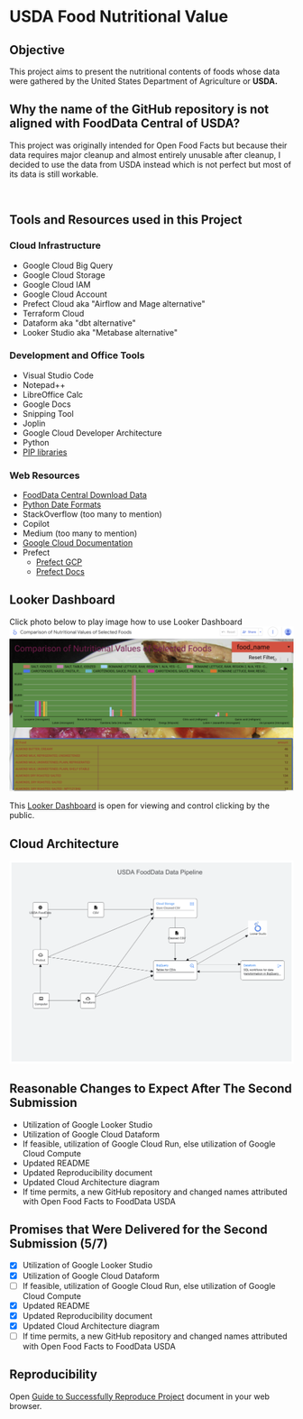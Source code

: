# USDA Food Nutritional Value
## Objective

This project aims to present the nutritional contents of foods whose data were gathered by the United States Department of Agriculture or **USDA.**

## Why the name of the GitHub repository is not aligned with FoodData Central of USDA?

This project was originally intended for Open Food Facts but because their data requires major cleanup and almost entirely unusable after cleanup, I decided to use the data from USDA instead which is not perfect but most of its data is still workable.

&nbsp;

## Tools and Resources used in this Project

### Cloud Infrastructure

- Google Cloud Big Query
- Google Cloud Storage
- Google Cloud IAM
- Google Cloud Account
- Prefect Cloud aka "Airflow and Mage alternative"
- Terraform Cloud
- Dataform aka "dbt alternative"
- Looker Studio aka "Metabase alternative"

### Development and Office Tools

- Visual Studio Code
- Notepad++
- LibreOffice Calc
- Google Docs
- Snipping Tool
- Joplin
- Google Cloud Developer Architecture
- Python
- [PIP libraries](https://github.com/quezon/data-pipeline-OpenFoodFacts/blob/main/libraries.txt "PIP libraries")

### Web Resources

- [FoodData Central Download Data](https://fdc.nal.usda.gov/download-datasets.html "FoodData Central Download Data")
- [Python Date Formats](https://www.w3schools.com/python/python_datetime.asp "Python Date Formats")
- StackOverflow (too many to mention)
- Copilot
- Medium (too many to mention)
- [Google Cloud Documentation](https://cloud.google.com/docs "Google Cloud Documentation")
- Prefect
    - [Prefect GCP](https://prefecthq.github.io/prefect-gcp/ "Prefect GCP")
    - [Prefect Docs](https://docs.prefect.io/latest/ "Prefect Docs ")

## Looker Dashboard
Click photo below to play image how to use Looker Dashboard
[![Watch the video](https://github.com/quezon/data-pipeline-OpenFoodFacts/blob/main/images/looker-dashboard.png)](https://drive.google.com/file/d/1M46-7XO5MU-2sj-xEg7-2UubSLWYU_lg/view?usp=sharing)


This [Looker Dashboard](https://lookerstudio.google.com/reporting/1b88f06b-60e3-4f00-8f9b-95bc9cf71cb7/page/yHFxD) is open for viewing and control clicking by the public.

## Cloud Architecture

![alt text](https://github.com/quezon/data-pipeline-OpenFoodFacts/blob/main/images/cloud-architecture.png)

## Reasonable Changes to Expect After The Second Submission

- Utilization of Google Looker Studio
- Utilization of Google Cloud Dataform
- If feasible, utilization of Google Cloud Run, else utilization of Google Cloud Compute
- Updated README
- Updated Reproducibility document
- Updated Cloud Architecture diagram
- If time permits, a new GitHub repository and changed names attributed with Open Food Facts to FoodData USDA

## Promises that Were Delivered for the Second Submission (5/7)

- [x] Utilization of Google Looker Studio
- [x] Utilization of Google Cloud Dataform
- [ ] If feasible, utilization of Google Cloud Run, else utilization of Google Cloud Compute
- [x] Updated README
- [x] Updated Reproducibility document
- [x] Updated Cloud Architecture diagram
- [ ] If time permits, a new GitHub repository and changed names attributed with Open Food Facts to FoodData USDA

## Reproducibility

Open [Guide to Successfully Reproduce Project](https://docs.google.com/document/d/1W9M6_tQ87utLdZCVXT_oJueFO1zLi19eh5mTrXwsY-k/edit?usp=sharing "Reproducibility") document in your web browser.